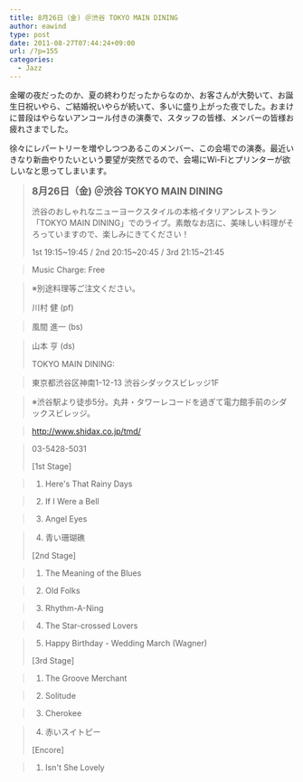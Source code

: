 ```yaml
---
title: 8月26日（金) ＠渋谷 TOKYO MAIN DINING
author: eawind
type: post
date: 2011-08-27T07:44:24+09:00
url: /?p=155
categories:
  - Jazz
---
```

金曜の夜だったのか、夏の終わりだったからなのか、お客さんが大勢いて、お誕生日祝いやら、ご結婚祝いやらが続いて、多いに盛り上がった夜でした。おまけに普段はやらないアンコール付きの演奏で、スタッフの皆様、メンバーの皆様お疲れさまでした。

徐々にレパートリーを増やしつつあるこのメンバー、この会場での演奏。最近いきなり新曲やりたいという要望が突然でるので、会場にWi-Fiとプリンターが欲しいなと思ってしまいます。

> **<big>8月26日（金) ＠渋谷 TOKYO MAIN DINING</big>**
>
> 渋谷のおしゃれなニューヨークスタイルの本格イタリアンレストラン「TOKYO MAIN DINING」でのライブ。素敵なお店に、美味しい料理がそろっていますので、楽しみにきてください！
>
> 1st 19:15~19:45 / 2nd 20:15~20:45 / 3rd 21:15~21:45

> Music Charge: Free

> ※別途料理等ご注文ください。
>
> 川村 健 (pf)

> 風間 進一 (bs)

> 山本 亨 (ds)
>
> TOKYO MAIN DINING:

> 東京都渋谷区神南1-12-13 渋谷シダックスビレッジ1F

> ※渋谷駅より徒歩5分。丸井・タワーレコードを過ぎて電力館手前のシダックスビレッジ。

> http://www.shidax.co.jp/tmd/

> 03-5428-5031
>
> [1st Stage]

> 1. Here's That Rainy Days

> 2. If I Were a Bell

> 3. Angel Eyes

> 4. 青い珊瑚礁
>
> [2nd Stage]

> 1. The Meaning of the Blues

> 2. Old Folks

> 3. Rhythm-A-Ning

> 4. The Star-crossed Lovers

> 5. Happy Birthday - Wedding March (Wagner)
>
> [3rd Stage]

> 1. The Groove Merchant

> 2. Solitude

> 3. Cherokee

> 4. 赤いスイトピー
>
> [Encore]

> 1. Isn't She Lovely
